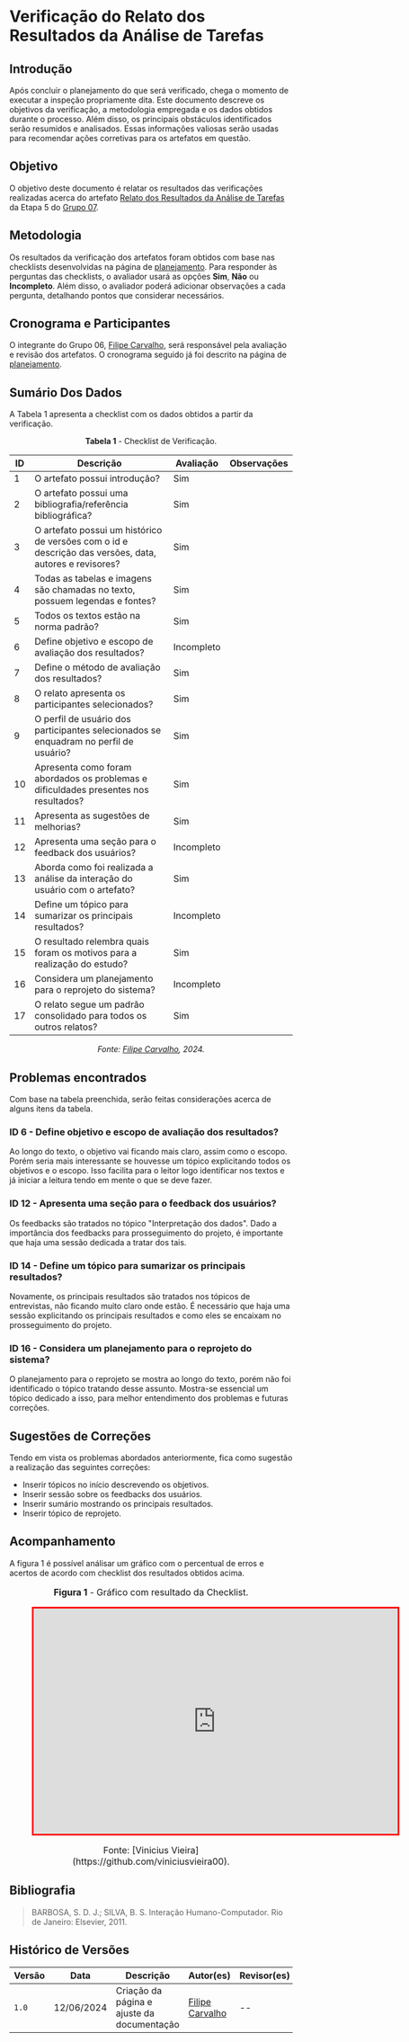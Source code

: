 # Verificação do Relato dos Resultados da Análise de Tarefas

## Introdução

Após concluir o planejamento do que será verificado, chega o momento de executar a inspeção propriamente dita. Este documento descreve os objetivos da verificação, a metodologia empregada e os dados obtidos durante o processo. Além disso, os principais obstáculos identificados serão resumidos e analisados. Essas informações valiosas serão usadas para recomendar ações corretivas para os artefatos em questão.

## Objetivo

O objetivo deste documento é relatar os resultados das verificações realizadas acerca do artefato [Relato dos Resultados da Análise de Tarefas](https://interacao-humano-computador.github.io/2024.1-CBMERJ/design_avaliacao_desenvolvimento/nivel_1/analise_tarefas/relato_resultados/) da Etapa 5 do [Grupo 07](https://interacao-humano-computador.github.io/2024.1-CBMERJ/).

## Metodologia

Os resultados da verificação dos artefatos foram obtidos com base nas checklists desenvolvidas na página de [planejamento](./planejamento-verificacao-etapa-4). Para responder às perguntas das checklists, o avaliador usará as opções **Sim**, **Não** ou **Incompleto**. Além disso, o avaliador poderá adicionar observações a cada pergunta, detalhando pontos que considerar necessários.

## Cronograma e Participantes

O integrante do Grupo 06, [Filipe Carvalho](https://github.com/filipe-002), será responsável pela avaliação e revisão dos artefatos. O cronograma seguido já foi descrito na página de [planejamento](./planejamento-verificacao-etapa-4).

## Sumário Dos Dados

A Tabela 1 apresenta a checklist com os dados obtidos a partir da verificação.

<center>

**Tabela 1** - Checklist de Verificação.

| ID | Descrição                                                                                      | Avaliação | Observações |
|----|------------------------------------------------------------------------------------------------|-----------|-------------|
| 1  | O artefato possui introdução?                                                                   | Sim       |             |
| 2  | O artefato possui uma bibliografia/referência bibliográfica?                                    | Sim       |             |
| 3  | O artefato possui um histórico de versões com o id e descrição das versões, data, autores e revisores? | Sim       |             |
| 4  | Todas as tabelas e imagens são chamadas no texto, possuem legendas e fontes?                    | Sim       |             |
| 5  | Todos os textos estão na norma padrão?                                                          | Sim       |             |
| 6  | Define objetivo e escopo de avaliação dos resultados?                                           | Incompleto          |             |
| 7  | Define o método de avaliação dos resultados?                                                    | Sim          |             |
| 8  | O relato apresenta os participantes selecionados?                                               | Sim          |             |
| 9  | O perfil de usuário dos participantes selecionados se enquadram no perfil de usuário?           | Sim          |             |
| 10 | Apresenta como foram abordados os problemas e dificuldades presentes nos resultados?           | Sim          |             |
| 11 | Apresenta as sugestões de melhorias?                                                            |  Sim         |             |
| 12 | Apresenta uma seção para o feedback dos usuários?                                               | Incompleto          |             |
| 13 | Aborda como foi realizada a análise da interação do usuário com o artefato?                    | Sim          |             |
| 14 | Define um tópico para sumarizar os principais resultados?                                        |   Incompleto        |             |
| 15 | O resultado relembra quais foram os motivos para a realização do estudo?                       |  Sim         |             |
| 16 | Considera um planejamento para o reprojeto do sistema?                                          |  Incompleto         |             |
| 17 | O relato segue um padrão consolidado para todos os outros relatos?                              |   Sim        |             |



_Fonte: [Filipe Carvalho](https://github.com/filipe-002), 2024._

</center>

## Problemas encontrados

Com base na tabela preenchida, serão feitas considerações acerca de alguns itens da tabela.

### ID 6 - Define objetivo e escopo de avaliação dos resultados?

Ao longo do texto, o objetivo vai ficando mais claro, assim como o escopo. Porém seria mais interessante se houvesse um tópico explicitando todos os objetivos e o escopo. Isso facilita para o leitor logo identificar nos textos e já iniciar a leitura tendo em mente o que se deve fazer.

### ID 12 - Apresenta uma seção para o feedback dos usuários?

Os feedbacks são tratados no tópico "Interpretação dos dados". Dado a importância dos feedbacks para prosseguimento do projeto, é importante que haja uma sessão dedicada a tratar dos tais.

### ID 14 - Define um tópico para sumarizar os principais resultados?

Novamente, os principais resultados são tratados nos tópicos de entrevistas, não ficando muito claro onde estão. É necessário que haja uma sessão explicitando os principais resultados e como eles se encaixam no prosseguimento do projeto.

### ID 16 - Considera um planejamento para o reprojeto do sistema?

O planejamento para o reprojeto se mostra ao longo do texto, porém não foi identificado o tópico tratando desse assunto. Mostra-se essencial um tópico dedicado a isso, para melhor entendimento dos problemas e futuras correções.


## Sugestões de Correções

Tendo em vista os problemas abordados anteriormente, fica como sugestão a realização das seguintes correções:

- Inserir tópicos no início descrevendo os objetivos.
- Inserir sessão sobre os feedbacks dos usuários.
- Inserir sumário mostrando os principais resultados.
- Inserir tópico de reprojeto.

## Acompanhamento

A figura 1 é possível análisar um gráfico com o percentual de erros e acertos de acordo com checklist dos resultados obtidos acima.

<figure markdown>
<font size="3"><p style="text-align: center"><b>Figura 1</b> - Gráfico com resultado da Checklist.</p></font>
<iframe style="border:3px solid red" width="648" height="401" seamless frameborder="0" scrolling="no" src="https://docs.google.com/spreadsheets/d/e/2PACX-1vR3MVzA3YqsA9BFsnNEfxxqoXiAKdV707I1Fk9otAVU83qTtaSDkRSKTJ8P2xds5-3OuzFI9jHjTdRM/pubchart?oid=64786241&amp;format=interactive"></iframe><figcaption><font size="3"><p style="text-align: center">Fonte: [Vinicius Vieira](https://github.com/viniciusvieira00).</p></font></figcaption>
</figure>

## Bibliografia

> BARBOSA, S. D. J.; SILVA, B. S. Interação Humano-Computador. Rio de Janeiro: Elsevier, 2011.

## Histórico de Versões

| Versão | Data       | Descrição                                   | Autor(es)                                              | Revisor(es) |
| ------ | ---------- | ------------------------------------------- | ------------------------------------------------------ | ----------- |
| `1.0`  | 12/06/2024 | Criação da página e ajuste da documentação | [Filipe Carvalho](https://github.com/filipe-002) | --          |